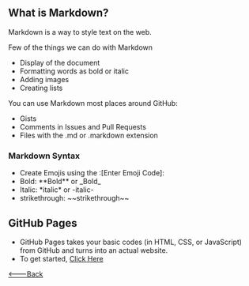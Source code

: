 ## What is Markdown?
Markdown is a way to style text on the web.

Few of the things we can do with Markdown
* Display of the document 
* Formatting words as bold or italic 
* Adding images
* Creating lists 

You can use Markdown most places around GitHub:
* Gists
* Comments in Issues and Pull Requests
* Files with the .md or .markdown extension

### Markdown Syntax
* Create Emojis using the :[Enter Emoji Code]:
* Bold: \*\*Bold\*\* or \_Bold_
* Italic: \*italic* or \-italic-
* strikethrough: \~~strikethrough~~


## GitHub Pages
* GitHub Pages takes your basic codes (in HTML, CSS, or JavaScript) from GitHub and turns into an actual website.
* To get started, [Click Here](https://pages.github.com/)



[<---Back](README.md)
